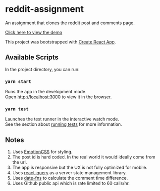# reddit-assignment

An assignment that clones the reddit post and comments page.

[Click here to view the demo](https://adb-reddit-assignment.netlify.app/)

This project was bootstrapped with [Create React App](https://github.com/facebook/create-react-app).

## Available Scripts

In the project directory, you can run:

### `yarn start`

Runs the app in the development mode.<br />
Open [http://localhost:3000](http://localhost:3000) to view it in the browser.

### `yarn test`

Launches the test runner in the interactive watch mode.<br />
See the section about [running tests](https://facebook.github.io/create-react-app/docs/running-tests) for more information.

## Notes

1. Uses [EmotionCSS](https://emotion.sh/docs/introduction) for styling.
2. The post id is hard coded. In the real world it would ideally come from the url.
3. The app is responsive but the UX is not fully optimized for mobile.
4. Uses [react-query](https://react-query.tanstack.com/) as a server state management library.
5. Uses [date-fns](https://date-fns.org/) to calculate the comment time difference.
6. Uses Github public api which is rate limited to 60 calls/hr.
